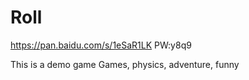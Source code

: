 # Roll


https://pan.baidu.com/s/1eSaR1LK       PW:y8q9


This is a demo game
Games, physics, adventure, funny
